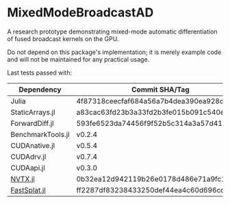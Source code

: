 # MixedModeBroadcastAD

A research prototype demonstrating mixed-mode automatic differentiation of fused broadcast
kernels on the GPU.

Do not depend on this package's implementation; it is merely example code and will not be
maintained for any practical usage.

Last tests passed with:

| Dependency                                              | Commit SHA/Tag                           |
|---------------------------------------------------------|------------------------------------------|
| Julia                                                   | 4f87318ceecfaf684a56a7b4dea390ea928d36a3 |
| StaticArrays.jl                                         | a83cac63fd23b3a33fd2b3fe015b091c540e874e |
| ForwardDiff.jl                                          | 593fe6523da74456f9f52b5c314a3a57d4122313 |
| BenchmarkTools.jl                                       | v0.2.4                                   |
| CUDAnative.jl                                           | v0.5.4                                   |
| CUDAdrv.jl                                              | v0.7.4                                   |
| CUDAapi.jl                                              | v0.3.0                                   |
| [NVTX.jl](https://github.com/maleadt/NVTX.jl)           | 0b32ea12d942119b26e0178d486e71a9fc1a30fc |
| [FastSplat.jl](https://github.com/maleadt/FastSplat.jl) | ff2287df83238433250def44ea4c60d696cd17ad |
